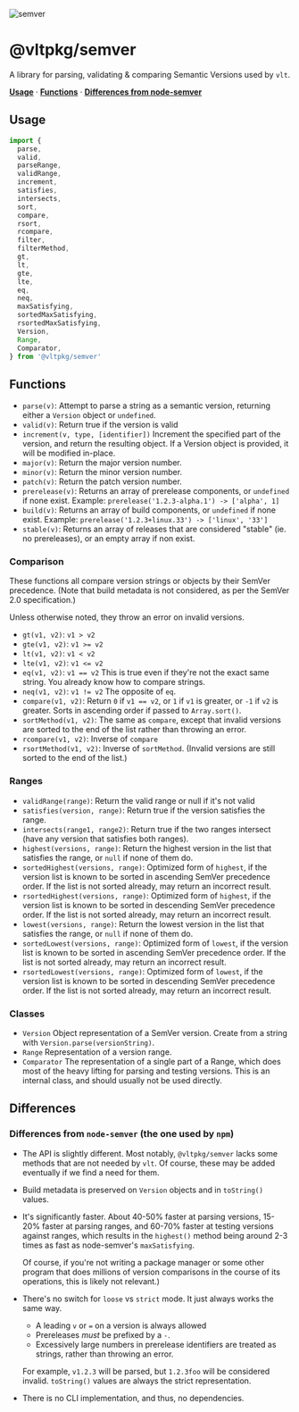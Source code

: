 ![semver](https://github.com/user-attachments/assets/8ace86b8-cf67-43f0-991d-b9c1a069ffa0)

# @vltpkg/semver

A library for parsing, validating & comparing Semantic Versions used
by `vlt`.

**[Usage](#usage)** · **[Functions](#functions)** ·
**[Differences from node-semver](#differences)**

## Usage

```js
import {
  parse,
  valid,
  parseRange,
  validRange,
  increment,
  satisfies,
  intersects,
  sort,
  compare,
  rsort,
  rcompare,
  filter,
  filterMethod,
  gt,
  lt,
  gte,
  lte,
  eq,
  neq,
  maxSatisfying,
  sortedMaxSatisfying,
  rsortedMaxSatisfying,
  Version,
  Range,
  Comparator,
} from '@vltpkg/semver'
```

## Functions

- `parse(v)`: Attempt to parse a string as a semantic version,
  returning either a `Version` object or `undefined`.
- `valid(v)`: Return true if the version is valid
- `increment(v, type, [identifier])` Increment the specified part of
  the version, and return the resulting object. If a Version object is
  provided, it will be modified in-place.
- `major(v)`: Return the major version number.
- `minor(v)`: Return the minor version number.
- `patch(v)`: Return the patch version number.
- `prerelease(v)`: Returns an array of prerelease components, or
  `undefined` if none exist. Example:
  `prerelease('1.2.3-alpha.1') -> ['alpha', 1]`
- `build(v)`: Returns an array of build components, or `undefined` if
  none exist. Example:
  `prerelease('1.2.3+linux.33') -> ['linux', '33']`
- `stable(v)`: Returns an array of releases that are considered
  "stable" (ie. no prereleases), or an empty array if non exist.

### Comparison

These functions all compare version strings or objects by their SemVer
precedence. (Note that build metadata is not considered, as per the
SemVer 2.0 specification.)

Unless otherwise noted, they throw an error on invalid versions.

- `gt(v1, v2)`: `v1 > v2`
- `gte(v1, v2)`: `v1 >= v2`
- `lt(v1, v2)`: `v1 < v2`
- `lte(v1, v2)`: `v1 <= v2`
- `eq(v1, v2)`: `v1 == v2` This is true even if they're not the exact
  same string. You already know how to compare strings.
- `neq(v1, v2)`: `v1 != v2` The opposite of `eq`.
- `compare(v1, v2)`: Return `0` if `v1 == v2`, or `1` if `v1` is
  greater, or `-1` if `v2` is greater. Sorts in ascending order if
  passed to `Array.sort()`.
- `sortMethod(v1, v2)`: The same as `compare`, except that invalid
  versions are sorted to the end of the list rather than throwing an
  error.
- `rcompare(v1, v2)`: Inverse of `compare`
- `rsortMethod(v1, v2)`: Inverse of `sortMethod`. (Invalid versions
  are still sorted to the end of the list.)

### Ranges

- `validRange(range)`: Return the valid range or null if it's not
  valid
- `satisfies(version, range)`: Return true if the version satisfies
  the range.
- `intersects(range1, range2)`: Return true if the two ranges
  intersect (have any version that satisfies both ranges).
- `highest(versions, range)`: Return the highest version in the list
  that satisfies the range, or `null` if none of them do.
- `sortedHighest(versions, range)`: Optimized form of `highest`, if
  the version list is known to be sorted in ascending SemVer
  precedence order. If the list is not sorted already, may return an
  incorrect result.
- `rsortedHighest(versions, range)`: Optimized form of `highest`, if
  the version list is known to be sorted in descending SemVer
  precedence order. If the list is not sorted already, may return an
  incorrect result.
- `lowest(versions, range)`: Return the lowest version in the list
  that satisfies the range, or `null` if none of them do.
- `sortedLowest(versions, range)`: Optimized form of `lowest`, if the
  version list is known to be sorted in ascending SemVer precedence
  order. If the list is not sorted already, may return an incorrect
  result.
- `rsortedLowest(versions, range)`: Optimized form of `lowest`, if the
  version list is known to be sorted in descending SemVer precedence
  order. If the list is not sorted already, may return an incorrect
  result.

### Classes

- `Version` Object representation of a SemVer version. Create from a
  string with `Version.parse(versionString)`.
- `Range` Representation of a version range.
- `Comparator` The representation of a single part of a Range, which
  does most of the heavy lifting for parsing and testing versions.
  This is an internal class, and should usually not be used directly.

## Differences

### Differences from `node-semver` (the one used by `npm`)

- The API is slightly different. Most notably, `@vltpkg/semver` lacks
  some methods that are not needed by `vlt`. Of course, these may be
  added eventually if we find a need for them.

- Build metadata is preserved on `Version` objects and in `toString()`
  values.

- It's significantly faster. About 40-50% faster at parsing versions,
  15-20% faster at parsing ranges, and 60-70% faster at testing
  versions against ranges, which results in the `highest()` method
  being around 2-3 times as fast as node-semver's `maxSatisfying`.

  Of course, if you're not writing a package manager or some other
  program that does millions of version comparisons in the course of
  its operations, this is likely not relevant.)

- There's no switch for `loose` vs `strict` mode. It just always works
  the same way.

  - A leading `v` or `=` on a version is always allowed
  - Prereleases _must_ be prefixed by a `-`.
  - Excessively large numbers in prerelease identifiers are treated as
    strings, rather than throwing an error.

  For example, `v1.2.3` will be parsed, but `1.2.3foo` will be
  considered invalid. `toString()` values are always the strict
  representation.

- There is no CLI implementation, and thus, no dependencies.

